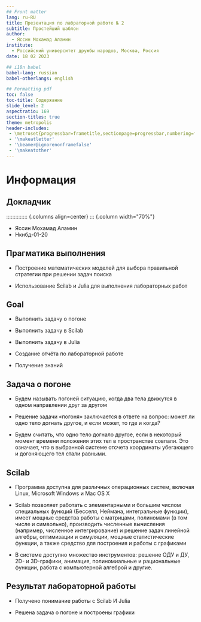 ```yaml
---
## Front matter
lang: ru-RU
title: Презентация по лабраторной работе № 2
subtitle: Простейший шаблон
author:
  - Яссин Мохамад Аламин
institute:
  - Российский университет дружбы народов, Москва, Россия
date: 18 02 2023

## i18n babel
babel-lang: russian
babel-otherlangs: english

## Formatting pdf
toc: false
toc-title: Содержание
slide_level: 2
aspectratio: 169
section-titles: true
theme: metropolis
header-includes:
 - \metroset{progressbar=frametitle,sectionpage=progressbar,numbering=fraction}
 - '\makeatletter'
 - '\beamer@ignorenonframefalse'
 - '\makeatother'
---
```


# Информация

## Докладчик

:::::::::::::: {.columns align=center}
::: {.column width="70%"}

  * Яссин Мохамад Аламин
  * Нкнбд-01-20



<div style="page-break-after: always;">

## Прагматика выполнения



- Построение математических моделей для выбора правильной стратегии при решении задач поиска

- Использование Scilab и Julia для выполнения лабораторных работ 

</div>

  <div style="page-break-after: always;">

## Goal



- Выполнить задачу о погоне

- Выполнить задачу в Scilab

- Выполнить задачу в Julia

- Создание отчёта по лабораторной работе

- Получение знаний</div>

  <div style="page-break-after: always;">

## Задача о погоне 


- Будем называть погоней ситуацию, когда два тела движутся в одном направлении друг за другом

- Решение задачи «погоня» заключается в ответе на вопрос: может ли одно тело догнать другое, и если может, то где и когда?

- Будем считать, что одно тело догнало другое, если в некоторый момент времени положения этих тел в пространстве совпали. Это означает, что в выбранной системе отсчета координаты убегающего и догоняющего тел стали равными.</div>

  <div style="page-break-after: always;">

## Scilab



- Программа доступна для различных операционных систем, включая Linux, Microsoft Windows и Mac OS X

- Scilab позволяет работать с элементарными и большим числом специальных функций (Бесселя, Неймана, интегральные функции), имеет мощные средства работы с матрицами, полиномами (в том числе и символьно), производить численные вычисления (например, численное интегрирование) и решение задач линейной алгебры, оптимизации и симуляции, мощные статистические функции, а также средство для построения и работы с графиками

- В системе доступно множество инструментов: решение ОДУ и ДУ, 2D- и 3D-графики, анимация, полиномиальные и рациональные функции, работа с компьютерной алгеброй и другие.</div>
  
    <div style="page-break-after: always;">

## Результат лабораторной работы



- Получено понимание работы с Scilab И Julia


- Решена задача о погоне и построены графики

</div>